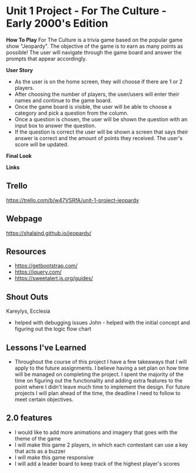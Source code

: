 # Unit 1 Project - For The Culture - Early 2000's Edition 

**How To Play**
For The Culture is a trivia game based on the popular game show "Jeopardy". The objective of the game is to earn as many points as possible! The user will navigate through the game board and answer the prompts that appear accordingly. 

**User Story**
- As the user is on the home screen, they will choose if there are 1 or 2 players.
- After choosing the number of players, the user/users will enter their names and continue to the game board.
- Once the game board is visible, the user will be able to choose a category and pick a question from the column.
- Once a question is chosen, the user will be shown the question with an input box to answer the question.
- If the question is correct the user will be shown a screen that says their answer is correct and the amount of points they received. The user's score will be updated.

**Final Look**


**Links**

## Trello 
https://trello.com/b/w47VSRfA/unit-1-project-jeopardy

## Webpage 
https://shalaind.github.io/jeopardy/

## Resources 
- https://getbootstrap.com/
- https://jquery.com/
- https://sweetalert.js.org/guides/

## Shout Outs 
Kareylys, Ecclesia 
- helped with debugging issues 
John - helped with the initial concept and figuring out the logic flow chart 

## Lessons I've Learned
- Throughout the course of this project I have a few takeaways that I will apply to the future assignments. I believe having a set plan on how time will be managed on completing the project. I spent the majority of the time on figuring out the functionality and adding extra features to the point where I didn't leave much time to implement the design. For future projects I will plan ahead of the time, the deadline I need to follow to meet certain objectives. 

## 2.0 features 
- I would like to add more animations and imagery that goes with the theme of the game
- I will make this game 2 players, in which each contestant can use a key that acts as a buzzer 
- I will make this game responsive 
- I will add a leader board to keep track of the highest player's scores

